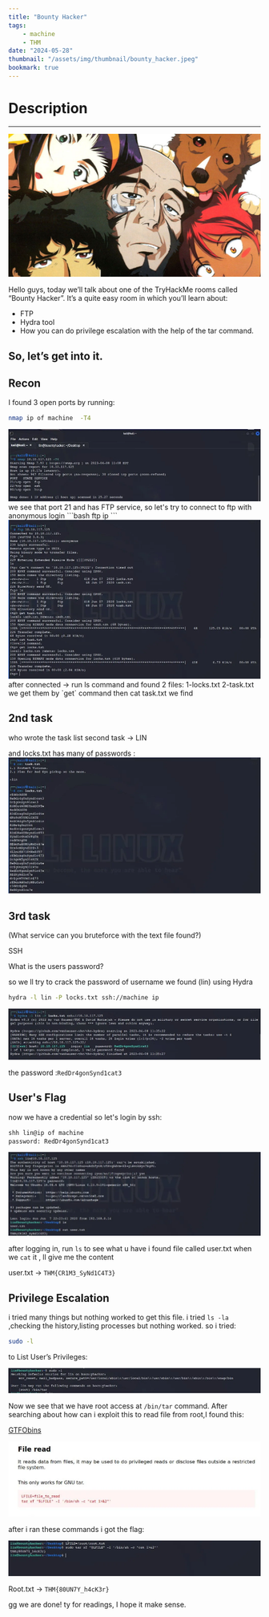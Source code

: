 ```yaml
---
title: "Bounty Hacker"
tags:
    - machine
    - THM
date: "2024-05-28"
thumbnail: "/assets/img/thumbnail/bounty_hacker.jpeg"
bookmark: true
---
```


# Description
---

<img src="/assets/img/thumbnail/bounty_hacker.jpeg" alt="Bounty Hacker">


Hello guys, today we’ll talk about one of the TryHackMe rooms called “Bounty Hacker”. It’s a quite easy room in which you’ll learn about:

- FTP
- Hydra tool
- How you can do privilege escalation with the help of the tar command.

So, let’s get into it.
---

## Recon

I found 3 open ports by running:

```bash
nmap ip of machine  -T4
```
<img src="/assets/img/machines/bounty_hacker/nmap.jpg" alt="Bounty Hacker">
we see that port 21  and has FTP service, so let's try to connect to ftp with anonymous login
```bash
ftp ip
```
<img src="/assets/img/machines/bounty_hacker/ftp.jpg" alt="Bounty Hacker">
after connected -> run ls command and  found 2 files:
1-locks.txt
2-task.txt
we get them by `get` command then cat task.txt we find

## 2nd task

who wrote the task list
second task → LIN

and locks.txt has many of passwords :
<img src="/assets/img/machines/bounty_hacker/pass.jpg" alt="Bounty Hacker">

## 3rd task 
(What service can you bruteforce with the text file found?)

SSH

What is the users password?

so we ll try to crack the password of username we found (lin) using Hydra
```bash
hydra -l lin -P locks.txt ssh://machine ip 
```
<img src="/assets/img/machines/bounty_hacker/hydra.jpg" alt="Bounty Hacker">

the password :`RedDr4gonSynd1cat3`

## User's Flag

now we have a credential so let's login by ssh:
```bash
shh lin@ip of machine
password: RedDr4gonSynd1cat3
```
<img src="/assets/img/machines/bounty_hacker/user.jpg" alt="Bounty Hacker">

after logging in, run `ls` to see what u have
i found file called user.txt when we `cat` it , ll give me the content

user.txt → `THM{CR1M3_SyNd1C4T3}`

## Privilege Escalation

i tried many things but nothing worked to get this file.
i tried `ls -la` ,checking the history,listing processes but nothing worked. so i tried:
```bash
sudo -l
```
to List User’s Privileges:

<img src="/assets/img/machines/bounty_hacker/sudo.jpg" alt="Bounty Hacker">

Now we see that we have root access at `/bin/tar` command.
 After searching about how can i exploit this to read file from root,I found this:

<a href="https://gtfobins.github.io/gtfobins/tar/">GTFObins</a>


<img src="/assets/img/machines/bounty_hacker/gtf.jpg" alt="Bounty Hacker">

after i ran these commands i got the flag:

<img src="/assets/img/machines/bounty_hacker/flag.jpg" alt="Bounty Hacker">

Root.txt → `THM{80UN7Y_h4cK3r}`

gg we are done! ty for readings, I hope it make sense.
